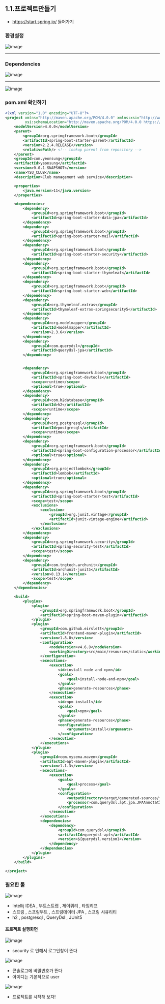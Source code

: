 ## 1.1.프로젝트만들기
* https://start.spring.io/ 들어가기

### 환경설정

![image](https://user-images.githubusercontent.com/65409092/106401117-ba007a00-6465-11eb-9e14-c24271540248.png)

---

### Dependencies

![image](https://user-images.githubusercontent.com/65409092/106401180-16639980-6466-11eb-8a37-fb1946565a68.png)

---

![image](https://user-images.githubusercontent.com/65409092/106401193-254a4c00-6466-11eb-8b33-af42f3bb7bd6.png)

### pom.xml 확인하기

```xml
<?xml version="1.0" encoding="UTF-8"?>
<project xmlns="http://maven.apache.org/POM/4.0.0" xmlns:xsi="http://www.w3.org/2001/XMLSchema-instance"
         xsi:schemaLocation="http://maven.apache.org/POM/4.0.0 https://maven.apache.org/xsd/maven-4.0.0.xsd">
    <modelVersion>4.0.0</modelVersion>
    <parent>
        <groupId>org.springframework.boot</groupId>
        <artifactId>spring-boot-starter-parent</artifactId>
        <version>2.2.4.RELEASE</version>
        <relativePath/> <!-- lookup parent from repository -->
    </parent>
    <groupId>com.yeonsung</groupId>
    <artifactId>yeonsung</artifactId>
    <version>0.0.1-SNAPSHOT</version>
    <name>YSU_CLUB</name>
    <description>Club management web service</description>

    <properties>
        <java.version>11</java.version>
    </properties>

    <dependencies>
        <dependency>
            <groupId>org.springframework.boot</groupId>
            <artifactId>spring-boot-starter-data-jpa</artifactId>
        </dependency>
        <dependency>
            <groupId>org.springframework.boot</groupId>
            <artifactId>spring-boot-starter-mail</artifactId>
        </dependency>
        <dependency>
            <groupId>org.springframework.boot</groupId>
            <artifactId>spring-boot-starter-security</artifactId>
        </dependency>
        <dependency>
            <groupId>org.springframework.boot</groupId>
            <artifactId>spring-boot-starter-thymeleaf</artifactId>
        </dependency>
        <dependency>
            <groupId>org.springframework.boot</groupId>
            <artifactId>spring-boot-starter-web</artifactId>
        </dependency>
        <dependency>
            <groupId>org.thymeleaf.extras</groupId>
            <artifactId>thymeleaf-extras-springsecurity5</artifactId>
        </dependency>
        <dependency>
            <groupId>org.modelmapper</groupId>
            <artifactId>modelmapper</artifactId>
            <version>2.3.6</version>
        </dependency>
        <dependency>
            <groupId>com.querydsl</groupId>
            <artifactId>querydsl-jpa</artifactId>
        </dependency>


        <dependency>
            <groupId>org.springframework.boot</groupId>
            <artifactId>spring-boot-devtools</artifactId>
            <scope>runtime</scope>
            <optional>true</optional>
        </dependency>
        <dependency>
            <groupId>com.h2database</groupId>
            <artifactId>h2</artifactId>
            <scope>runtime</scope>
        </dependency>
        <dependency>
            <groupId>org.postgresql</groupId>
            <artifactId>postgresql</artifactId>
            <scope>runtime</scope>
        </dependency>
        <dependency>
            <groupId>org.springframework.boot</groupId>
            <artifactId>spring-boot-configuration-processor</artifactId>
            <optional>true</optional>
        </dependency>
        <dependency>
            <groupId>org.projectlombok</groupId>
            <artifactId>lombok</artifactId>
            <optional>true</optional>
        </dependency>
        <dependency>
            <groupId>org.springframework.boot</groupId>
            <artifactId>spring-boot-starter-test</artifactId>
            <scope>test</scope>
            <exclusions>
                <exclusion>
                    <groupId>org.junit.vintage</groupId>
                    <artifactId>junit-vintage-engine</artifactId>
                </exclusion>
            </exclusions>
        </dependency>
        <dependency>
            <groupId>org.springframework.security</groupId>
            <artifactId>spring-security-test</artifactId>
            <scope>test</scope>
        </dependency>
        <dependency>
            <groupId>com.tngtech.archunit</groupId>
            <artifactId>archunit-junit5</artifactId>
            <version>0.13.1</version>
            <scope>test</scope>
        </dependency>
    </dependencies>

    <build>
        <plugins>
            <plugin>
                <groupId>org.springframework.boot</groupId>
                <artifactId>spring-boot-maven-plugin</artifactId>
            </plugin>
            <plugin>
                <groupId>com.github.eirslett</groupId>
                <artifactId>frontend-maven-plugin</artifactId>
                <version>1.8.0</version>
                <configuration>
                    <nodeVersion>v4.6.0</nodeVersion>
                    <workingDirectory>src/main/resources/static</workingDirectory>
                </configuration>
                <executions>
                    <execution>
                        <id>install node and npm</id>
                        <goals>
                            <goal>install-node-and-npm</goal>
                        </goals>
                        <phase>generate-resources</phase>
                    </execution>
                    <execution>
                        <id>npm install</id>
                        <goals>
                            <goal>npm</goal>
                        </goals>
                        <phase>generate-resources</phase>
                        <configuration>
                            <arguments>install</arguments>
                        </configuration>
                    </execution>
                </executions>
            </plugin>
            <plugin>
                <groupId>com.mysema.maven</groupId>
                <artifactId>apt-maven-plugin</artifactId>
                <version>1.1.3</version>
                <executions>
                    <execution>
                        <goals>
                            <goal>process</goal>
                        </goals>
                        <configuration>
                            <outputDirectory>target/generated-sources/java</outputDirectory>
                            <processor>com.querydsl.apt.jpa.JPAAnnotationProcessor</processor>
                        </configuration>
                    </execution>
                </executions>
                <dependencies>
                    <dependency>
                        <groupId>com.querydsl</groupId>
                        <artifactId>querydsl-apt</artifactId>
                        <version>${querydsl.version}</version>
                    </dependency>
                </dependencies>
            </plugin>
        </plugins>
    </build>

</project>

```

### 필요한 툴
![image](https://user-images.githubusercontent.com/65409092/106993070-42ac4c80-67bd-11eb-9c8c-f0418a866b2d.png)

* Intellij IDEA , 부트스트랩 , 제이쿼리 , 타임리프
* 스프링 , 스프링부트 , 스프링데이터 JPA , 스프링 시큐리티
* h2 , postgresql , QueryDsl , JUnit5

#### 프로젝트 실행화면

![image](https://user-images.githubusercontent.com/65409092/106401346-fbddf000-6466-11eb-8915-149d38cc31c7.png)

* security 로 인해서 로그인창이 뜬다

![image](https://user-images.githubusercontent.com/65409092/106401379-229c2680-6467-11eb-8d71-bd86a28d4c66.png)

* 콘솔로그에 비밀번호가 뜬다
* 아이디는 기본적으로 user

![image](https://user-images.githubusercontent.com/65409092/106401404-3e073180-6467-11eb-8f1d-55307ccc504d.png)

* 프로젝트를 시작해 보자!


